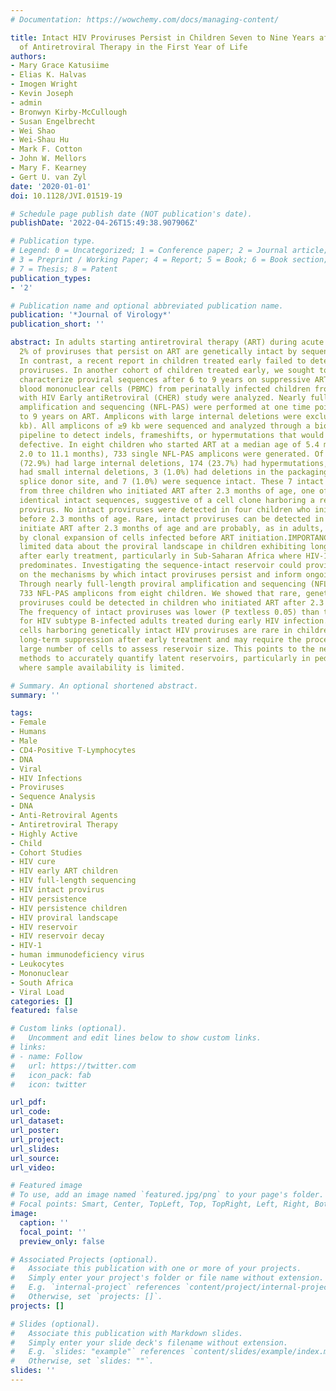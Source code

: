 ```yaml
---
# Documentation: https://wowchemy.com/docs/managing-content/

title: Intact HIV Proviruses Persist in Children Seven to Nine Years after Initiation
  of Antiretroviral Therapy in the First Year of Life
authors:
- Mary Grace Katusiime
- Elias K. Halvas
- Imogen Wright
- Kevin Joseph
- admin
- Bronwyn Kirby-McCullough
- Susan Engelbrecht
- Wei Shao
- Wei-Shau Hu
- Mark F. Cotton
- John W. Mellors
- Mary F. Kearney
- Gert U. van Zyl
date: '2020-01-01'
doi: 10.1128/JVI.01519-19

# Schedule page publish date (NOT publication's date).
publishDate: '2022-04-26T15:49:38.907906Z'

# Publication type.
# Legend: 0 = Uncategorized; 1 = Conference paper; 2 = Journal article;
# 3 = Preprint / Working Paper; 4 = Report; 5 = Book; 6 = Book section;
# 7 = Thesis; 8 = Patent
publication_types:
- '2'

# Publication name and optional abbreviated publication name.
publication: '*Journal of Virology*'
publication_short: ''

abstract: In adults starting antiretroviral therapy (ART) during acute infection,
  2% of proviruses that persist on ART are genetically intact by sequence analysis.
  In contrast, a recent report in children treated early failed to detect sequence-intact
  proviruses. In another cohort of children treated early, we sought to detect and
  characterize proviral sequences after 6 to 9 years on suppressive ART. Peripheral
  blood mononuclear cells (PBMC) from perinatally infected children from the Children
  with HIV Early antiRetroviral (CHER) study were analyzed. Nearly full-length proviral
  amplification and sequencing (NFL-PAS) were performed at one time point after 6
  to 9 years on ART. Amplicons with large internal deletions were excluded (textless9
  kb). All amplicons of ≥9 kb were sequenced and analyzed through a bioinformatic
  pipeline to detect indels, frameshifts, or hypermutations that would render them
  defective. In eight children who started ART at a median age of 5.4 months (range,
  2.0 to 11.1 months), 733 single NFL-PAS amplicons were generated. Of these, 534
  (72.9%) had large internal deletions, 174 (23.7%) had hypermutations, 15 (1.4%)
  had small internal deletions, 3 (1.0%) had deletions in the packaging signal/major
  splice donor site, and 7 (1.0%) were sequence intact. These 7 intact sequences were
  from three children who initiated ART after 2.3 months of age, one of whom had two
  identical intact sequences, suggestive of a cell clone harboring a replication-competent
  provirus. No intact proviruses were detected in four children who initiated ART
  before 2.3 months of age. Rare, intact proviruses can be detected in children who
  initiate ART after 2.3 months of age and are probably, as in adults, maintained
  by clonal expansion of cells infected before ART initiation.IMPORTANCE There are
  limited data about the proviral landscape in children exhibiting long-term suppression
  after early treatment, particularly in Sub-Saharan Africa where HIV-1 subtype C
  predominates. Investigating the sequence-intact reservoir could provide insight
  on the mechanisms by which intact proviruses persist and inform ongoing cure efforts.
  Through nearly full-length proviral amplification and sequencing (NFL-PAS), we generated
  733 NFL-PAS amplicons from eight children. We showed that rare, genetically intact
  proviruses could be detected in children who initiated ART after 2.3 months of age.
  The frequency of intact proviruses was lower (P textless 0.05) than that reported
  for HIV subtype B-infected adults treated during early HIV infection. We show that
  cells harboring genetically intact HIV proviruses are rare in children exhibiting
  long-term suppression after early treatment and may require the processing of a
  large number of cells to assess reservoir size. This points to the need for efficient
  methods to accurately quantify latent reservoirs, particularly in pediatric studies
  where sample availability is limited.

# Summary. An optional shortened abstract.
summary: ''

tags:
- Female
- Humans
- Male
- CD4-Positive T-Lymphocytes
- DNA
- Viral
- HIV Infections
- Proviruses
- Sequence Analysis
- DNA
- Anti-Retroviral Agents
- Antiretroviral Therapy
- Highly Active
- Child
- Cohort Studies
- HIV cure
- HIV early ART children
- HIV full-length sequencing
- HIV intact provirus
- HIV persistence
- HIV persistence children
- HIV proviral landscape
- HIV reservoir
- HIV reservoir decay
- HIV-1
- human immunodeficiency virus
- Leukocytes
- Mononuclear
- South Africa
- Viral Load
categories: []
featured: false

# Custom links (optional).
#   Uncomment and edit lines below to show custom links.
# links:
# - name: Follow
#   url: https://twitter.com
#   icon_pack: fab
#   icon: twitter

url_pdf:
url_code:
url_dataset:
url_poster:
url_project:
url_slides:
url_source:
url_video:

# Featured image
# To use, add an image named `featured.jpg/png` to your page's folder. 
# Focal points: Smart, Center, TopLeft, Top, TopRight, Left, Right, BottomLeft, Bottom, BottomRight.
image:
  caption: ''
  focal_point: ''
  preview_only: false

# Associated Projects (optional).
#   Associate this publication with one or more of your projects.
#   Simply enter your project's folder or file name without extension.
#   E.g. `internal-project` references `content/project/internal-project/index.md`.
#   Otherwise, set `projects: []`.
projects: []

# Slides (optional).
#   Associate this publication with Markdown slides.
#   Simply enter your slide deck's filename without extension.
#   E.g. `slides: "example"` references `content/slides/example/index.md`.
#   Otherwise, set `slides: ""`.
slides: ''
---
```


